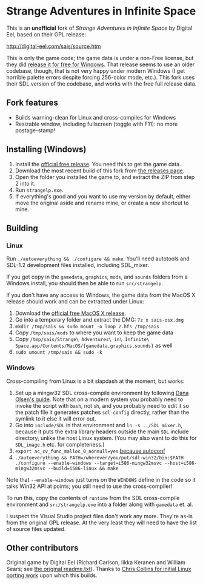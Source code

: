 # Strange Adventures in Infinite Space
This is an **unofficial** fork of *Strange Adventures in Infinite Space* by Digital Eel, based on their GPL release:

http://digital-eel.com/sais/source.htm

This is only the game code; the game data is under a non-Free license, but they did [release it for free for Windows](http://digital-eel.com/sais/buy.htm).
That release seems to use an older codebase, though, that is not very happy under modern Windows (I get horrible palette errors despite forcing 256-color mode, etc.).
This fork uses their SDL version of the codebase, and works with the free full release data.

## Fork features

* Builds warning-clean for Linux and cross-compiles for Windows
* Resizable window, including fullscreen (toggle with F11): no more postage-stamp!

## Installing (Windows)

1. Install the [official free release](http://digital-eel.com/sais/buy.htm). You need this to get the game data.
2. Download the most recent build of this fork from [the releases page](https://github.com/LionsPhil/strangeadventures/releases).
3. Open the folder you installed the game to, and extract the ZIP from step 2 into it.
4. Run `strangelp.exe`.
5. If everything's good and you want to use my version by default, either move the original aside and rename mine, or create a new shortcut to mine.

## Building
### Linux
Run `./autoeverything && ./configure && make`. You'll need autotools and SDL-1.2 development files installed, including SDL\_mixer.

If you get copy in the `gamedata`, `graphics`, `mods`, and `sounds` folders from a Windows install, you should then be able to run `src/strangelp`.

If you don't have any access to Windows, the game data from the MacOS X release should work and can be extracted under Linux:

1. Download the [official free MacOS X release](http://digital-eel.com/sais/buy.htm).
2. Go into a temporary folder and extract the DMG: `7z x sais-osx.dmg`
3. `mkdir /tmp/sais && sudo mount -o loop 2.hfs /tmp/sais`
4. Copy `/tmp/sais/mods` to where you want to keep the game data
5. Copy `/tmp/sais/Strange\ Adventures\ in\ Infinite\ Space.app/Contents/MacOS/{gamedata,graphics,sounds}` as well
6. `sudo umount /tmp/sais && sudo -k`

### Windows
Cross-compiling from Linux is a bit slapdash at the moment, but works:

1. Set up a mingw32 SDL cross-compile environment by following [Dana Olsen's guide](https://icculus.org/~dolson/sdl/). Note that on a modern system you probably need to invoke the script with `bash`, not `sh`, and you probably need to edit it so the patch file it generates patches `sdl-config` directly, rather than the symlink to it else it will error out.
2. Go into `include/SDL` in that environment and `ln -s ../SDL_mixer.h`, because it puts the extra library headers outside the main `SDL` include directory, unlike the host Linux system. (You may also want to do this for `SDL_image.h` etc. for completeness.)
3. `export ac_cv_func_malloc_0_nonnull=yes` [because autoconf](http://wiki.buici.com/xwiki/bin/view/Programing+C+and+C%2B%2B/Autoconf+and+RPL_MALLOC)
4. `./autoeverything && PATH=/wherever/you/put/sdl-win32/bin:$PATH ./configure --enable-windows --target=i586-mingw32msvc --host=i586-mingw32msvc --build=i586-linux && make`

Note that `--enable-windows` just turns on the `WINDOWS` define in the code so it talks Win32 API at points; you still need to use the cross-compiler!

To run this, copy the contents of `runtime` from the SDL cross-compile environment and `src/strangelp.exe` into a folder along with `gamedata` et. al.

I suspect the Visual Studio project files don't work any more. They're as-is from the original GPL release. At the very least they will need to have the list of source files updated.

## Other contributors
Original game by Digital Eel (Richard Carlson, Iikka Keranen and William Sears; see [the original readme.txt](https://github.com/LionsPhil/strangeadventures/blob/2e61e6274d76e96c9f517aa71434a89ce9b5f58a/readme.txt)).
Thanks to [Chris Collins for initial Linux porting work](http://nekohako.xware.cx/sais/index.html) upon which this builds.

